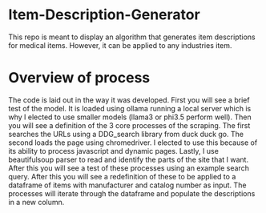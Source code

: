 # Item-Description-Generator
This repo is meant to display an algorithm that generates item descriptions for medical items. However, it can be applied to any industries item. 

# Overview of process
The code is laid out in the way it was developed. First you will see a brief test of the model. It is loaded using ollama running a local server which is why I elected to use smaller models (llama3 or phi3.5 perform well).
Then you will see a definition of the 3 core processes of the scraping. The first searches the URLs using a DDG_search library from duck duck go. The second loads the page using chromedriver. I elected to use this because of its ability to process javascript and dynamic pages. Lastly, I use beautifulsoup parser to read and identify the parts of the site that I want.
After this you will see a test of these processes using an example search query.
After this you will see a redefinition of these to be applied to a dataframe of items with manufacturer and catalog number as input. The processes will iterate through the dataframe and populate the descriptions in a new column.
